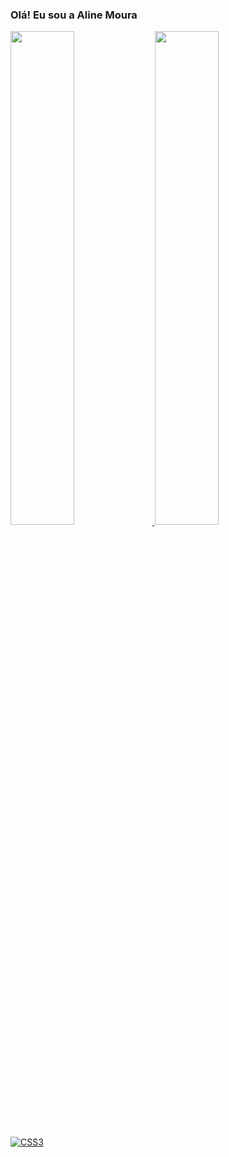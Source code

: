 ### Olá! Eu sou a Aline Moura 


<div>
<a href="https://github.com/AlineMSant">
<img heigth = "180em" width="45%" src="https://github-readme-stats.vercel.app/api?username=AlineMSant&show_icons=true&theme=onedark">
<img heigth = "100em" width="45%" src="https://github-readme-stats.vercel.app/api/top-langs/?username=AlineMSant&&layout=compact&theme=onedark">
</div>

![CSS3](https://img.shields.io/badge/css3-%231572B6.svg?style=for-the-badge&logo=css3&logoColor=white)
